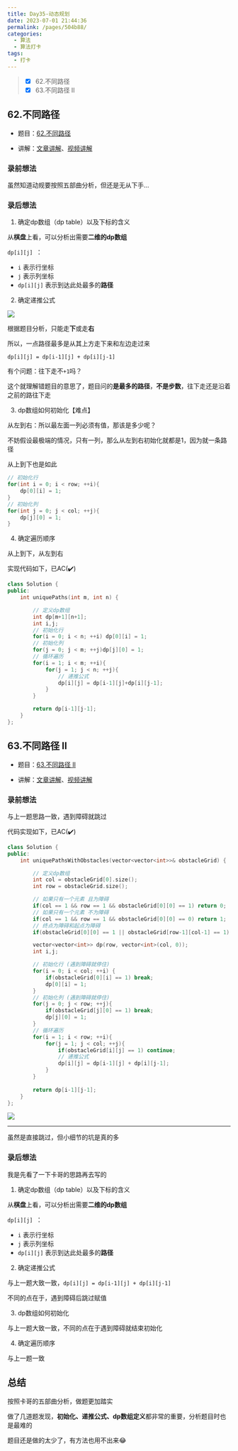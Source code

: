 ```yaml
---
title: Day35-动态规划
date: 2023-07-01 21:44:36
permalink: /pages/504b88/
categories:
  - 算法
  - 算法打卡
tags:
  - 打卡
---
```


>  - [x] 62.不同路径 
>  - [x] 63.不同路径 II

<!-- more -->

## 62.不同路径

+ 题目：[62.不同路径](https://leetcode.cn/problems/unique-paths/)

+ 讲解：[文章讲解](https://programmercarl.com/0062.%E4%B8%8D%E5%90%8C%E8%B7%AF%E5%BE%84.html#%E6%80%9D%E8%B7%AF)、[视频讲解](https://www.bilibili.com/video/BV1ve4y1x7Eu/)




### 录前想法

虽然知道动规要按照五部曲分析，但还是无从下手...



### 录后想法

1. 确定dp数组（dp table）以及下标的含义

从**棋盘**上看，可以分析出需要**二维的dp数组**

`dp[i][j] `：

+ `i` 表示行坐标
+ `j` 表示列坐标
+ `dp[i][j]` 表示到达此处最多的**路径**



2. 确定递推公式

![](https://onedrive.live.com/embed?resid=FB131618609B8AF0%211322&authkey=%21AG6f0IuY0k2o0-o&width=2760&height=1338)

根据题目分析，只能走**下**或走**右**

所以，一点路径最多是从其上方走下来和左边走过来

`dp[i][j] = dp[i-1][j] + dp[i][j-1]`

有个问题：往下走不`+1`吗？

这个就理解错题目的意思了，题目问的**是最多的路径**，**不是步数**，往下走还是沿着之前的路往下走



3. dp数组如何初始化【难点】

从左到右：所以最左面一列必须有值，那该是多少呢？

不妨假设最极端的情况，只有一列，那么从左到右初始化就都是1，因为就一条路径

从上到下也是如此

```cpp
// 初始化行
for(int i = 0; i < row; ++i){
    dp[0][i] = 1;
}
// 初始化列
for(int j = 0; j < col; ++j){
    dp[j][0] = 1;
}
```



4. 确定遍历顺序

从上到下，从左到右



实现代码如下，已AC(:heavy_check_mark:)

```cpp
class Solution {
public:
    int uniquePaths(int m, int n) {

        // 定义dp数组
        int dp[m+1][n+1];
        int i,j;
        // 初始化行
        for(i = 0; i < n; ++i) dp[0][i] = 1;
        // 初始化列
        for(j = 0; j < m; ++j)dp[j][0] = 1;
        // 循环遍历
        for(i = 1; i < m; ++i){
            for(j = 1; j < n; ++j){
                // 递推公式
                dp[i][j] = dp[i-1][j]+dp[i][j-1];
            }
        }

        return dp[i-1][j-1];
    }
};
```



## 63.不同路径 II

+ 题目：[63.不同路径 II](https://leetcode.cn/problems/unique-paths-ii/)

+ 讲解：[文章讲解](https://programmercarl.com/0063.%E4%B8%8D%E5%90%8C%E8%B7%AF%E5%BE%84II.html#%E6%80%9D%E8%B7%AF)、[视频讲解](https://www.bilibili.com/video/BV1Ld4y1k7c6/)



### 录前想法

与上一题思路一致，遇到障碍就跳过

代码实现如下，已AC(:heavy_check_mark:)

```cpp
class Solution {
public:
    int uniquePathsWithObstacles(vector<vector<int>>& obstacleGrid) {

        // 定义dp数组
        int col = obstacleGrid[0].size();
        int row = obstacleGrid.size();

        // 如果只有一个元素 且为障碍
        if(col == 1 && row == 1 && obstacleGrid[0][0] == 1) return 0;
        // 如果只有一个元素 不为障碍
        if(col == 1 && row == 1 && obstacleGrid[0][0] == 0) return 1;
        // 终点为障碍和起点为障碍
        if(obstacleGrid[0][0] == 1 || obstacleGrid[row-1][col-1] == 1) return 0;

        vector<vector<int>> dp(row, vector<int>(col, 0));
        int i,j;

        // 初始化行 (遇到障碍就停住)
        for(i = 0; i < col; ++i) {
            if(obstacleGrid[0][i] == 1) break;
            dp[0][i] = 1;
        }
        // 初始化列 (遇到障碍就停住)
        for(j = 0; j < row; ++j){
            if(obstacleGrid[j][0] == 1) break;
            dp[j][0] = 1;
        } 
        // 循环遍历
        for(i = 1; i < row; ++i){
            for(j = 1; j < col; ++j){
                if(obstacleGrid[i][j] == 1) continue;
                // 递推公式
                dp[i][j] = dp[i-1][j] + dp[i][j-1];
            }
        }
    
        return dp[i-1][j-1];
    }
};
```

![](https://onedrive.live.com/embed?resid=FB131618609B8AF0%211323&authkey=%21AG8KBIWbRPAQYJk&width=2435&height=1450)

---

虽然是直接跳过，但小细节的坑是真的多

### 录后想法

我是先看了一下卡哥的思路再去写的

1. 确定dp数组（dp table）以及下标的含义

从**棋盘**上看，可以分析出需要**二维的dp数组**

`dp[i][j] `：

+ `i` 表示行坐标
+ `j` 表示列坐标
+ `dp[i][j]` 表示到达此处最多的**路径**



2. 确定递推公式

与上一题大致一致，`dp[i][j] = dp[i-1][j] + dp[i][j-1]`

不同的点在于，遇到障碍后跳过赋值



3. dp数组如何初始化

与上一题大致一致，不同的点在于遇到障碍就结束初始化



4. 确定遍历顺序

与上一题一致



## 总结

按照卡哥的五部曲分析，做题更加踏实

做了几道题发现，**初始化、递推公式、dp数组定义**都非常的重要，分析题目时也是最难的

题目还是做的太少了，有方法也用不出来:joy:

